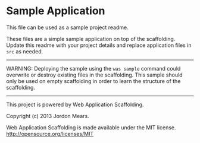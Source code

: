 Sample Application
==================

This file can be used as a sample project readme.

These files are a simple sample application on top of the scaffolding. Update
this readme with your project details and replace application files in `src` as
needed.

--------------------------------------------------------------------------------

WARNING: Deploying the sample using the `was sample` command could overwrite or
destroy existing files in the scaffolding. This sample should only be used on
empty scaffolding in order to learn the structure of the scaffolding.

--------------------------------------------------------------------------------

This project is powered by Web Application Scaffolding.

Copyright (c) 2013 Jordon Mears.

Web Application Scaffolding is made available under the MIT license.
<http://opensource.org/licenses/MIT>
